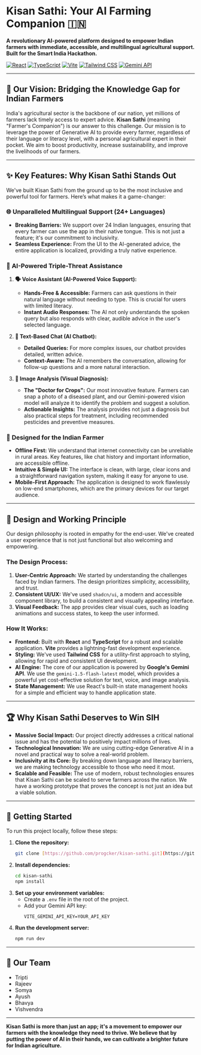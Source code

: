 # Kisan Sathi: Your AI Farming Companion 🇮🇳


**A revolutionary AI-powered platform designed to empower Indian farmers with immediate, accessible, and multilingual agricultural support. Built for the Smart India Hackathon.**

[![React](https://img.shields.io/badge/React-20232A?style=for-the-badge&logo=react&logoColor=61DAFB)](https://reactjs.org/)
[![TypeScript](https://img.shields.io/badge/TypeScript-007ACC?style=for-the-badge&logo=typescript&logoColor=white)](https://www.typescriptlang.org/)
[![Vite](https://img.shields.io/badge/Vite-B73BFE?style=for-the-badge&logo=vite&logoColor=white)](https://vitejs.dev/)
[![Tailwind CSS](https://img.shields.io/badge/Tailwind_CSS-38B2AC?style=for-the-badge&logo=tailwind-css&logoColor=white)](https://tailwindcss.com/)
[![Gemini API](https://img.shields.io/badge/Gemini_API-4285F4?style=for-the-badge&logo=google&logoColor=white)](https://ai.google.dev/)

---

## 🎯 Our Vision: Bridging the Knowledge Gap for Indian Farmers

India's agricultural sector is the backbone of our nation, yet millions of farmers lack timely access to expert advice. **Kisan Sathi** (meaning "Farmer's Companion") is our answer to this challenge. Our mission is to leverage the power of Generative AI to provide every farmer, regardless of their language or literacy level, with a personal agricultural expert in their pocket. We aim to boost productivity, increase sustainability, and improve the livelihoods of our farmers.

---

## ✨ Key Features: Why Kisan Sathi Stands Out

We've built Kisan Sathi from the ground up to be the most inclusive and powerful tool for farmers. Here’s what makes it a game-changer:

### 🌐 **Unparalleled Multilingual Support (24+ Languages)**

* **Breaking Barriers:** We support over 24 Indian languages, ensuring that every farmer can use the app in their native tongue. This is not just a feature; it's our commitment to inclusivity.
* **Seamless Experience:** From the UI to the AI-generated advice, the entire application is localized, providing a truly native experience.

### 🤖 **AI-Powered Triple-Threat Assistance**

1.  **🗣️ Voice Assistant (AI-Powered Voice Support):**
    * **Hands-Free & Accessible:** Farmers can ask questions in their natural language without needing to type. This is crucial for users with limited literacy.
    * **Instant Audio Responses:** The AI not only understands the spoken query but also responds with clear, audible advice in the user's selected language.

2.  **💬 Text-Based Chat (AI Chatbot):**
    * **Detailed Queries:** For more complex issues, our chatbot provides detailed, written advice.
    * **Context-Aware:** The AI remembers the conversation, allowing for follow-up questions and a more natural interaction.

3.  **📸 Image Analysis (Visual Diagnosis):**
    * **The "Doctor for Crops":** Our most innovative feature. Farmers can snap a photo of a diseased plant, and our Gemini-powered vision model will analyze it to identify the problem and suggest a solution.
    * **Actionable Insights:** The analysis provides not just a diagnosis but also practical steps for treatment, including recommended pesticides and preventive measures.

### 📱 **Designed for the Indian Farmer**

* **Offline First:** We understand that internet connectivity can be unreliable in rural areas. Key features, like chat history and important information, are accessible offline.
* **Intuitive & Simple UI:** The interface is clean, with large, clear icons and a straightforward navigation system, making it easy for anyone to use.
* **Mobile-First Approach:** The application is designed to work flawlessly on low-end smartphones, which are the primary devices for our target audience.

---

## 🎨 Design and Working Principle

Our design philosophy is rooted in empathy for the end-user. We've created a user experience that is not just functional but also welcoming and empowering.

### **The Design Process:**

1.  **User-Centric Approach:** We started by understanding the challenges faced by Indian farmers. The design prioritizes simplicity, accessibility, and trust.
2.  **Consistent UI/UX:** We've used `shadcn/ui`, a modern and accessible component library, to build a consistent and visually appealing interface.
3.  **Visual Feedback:** The app provides clear visual cues, such as loading animations and success states, to keep the user informed.

### **How It Works:**

* **Frontend:** Built with **React** and **TypeScript** for a robust and scalable application. **Vite** provides a lightning-fast development experience.
* **Styling:** We've used **Tailwind CSS** for a utility-first approach to styling, allowing for rapid and consistent UI development.
* **AI Engine:** The core of our application is powered by **Google's Gemini API**. We use the `gemini-1.5-flash-latest` model, which provides a powerful yet cost-effective solution for text, voice, and image analysis.
* **State Management:** We use React's built-in state management hooks for a simple and efficient way to handle application state.

---

## 🏆 Why Kisan Sathi Deserves to Win SIH

* **Massive Social Impact:** Our project directly addresses a critical national issue and has the potential to positively impact millions of lives.
* **Technological Innovation:** We are using cutting-edge Generative AI in a novel and practical way to solve a real-world problem.
* **Inclusivity at its Core:** By breaking down language and literacy barriers, we are making technology accessible to those who need it most.
* **Scalable and Feasible:** The use of modern, robust technologies ensures that Kisan Sathi can be scaled to serve farmers across the nation. We have a working prototype that proves the concept is not just an idea but a viable solution.

---

## 🚀 Getting Started

To run this project locally, follow these steps:

1.  **Clone the repository:**
    ```bash
    git clone [https://github.com/progcker/kisan-sathi.git](https://github.com/your-username/kisan-sathi.git)
    ```
2.  **Install dependencies:**
    ```bash
    cd kisan-sathi
    npm install
    ```
3.  **Set up your environment variables:**
    * Create a `.env` file in the root of the project.
    * Add your Gemini API key:
        ```
        VITE_GEMINI_API_KEY=YOUR_API_KEY
        ```
4.  **Run the development server:**
    ```bash
    npm run dev
    ```

---

## 👥 Our Team

* Tripti
* Rajeev
* Somya
* Ayush
* Bhavya
* Vishvendra

---

**Kisan Sathi is more than just an app; it's a movement to empower our farmers with the knowledge they need to thrive. We believe that by putting the power of AI in their hands, we can cultivate a brighter future for Indian agriculture.**

